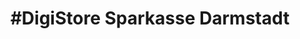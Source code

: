 ---
title: "#DigiStore Sparkasse Darmstadt"
url: /darmstadt/digistore-sparkasse-darmstadt/
shop: Allgemein
---